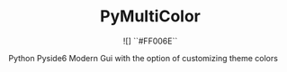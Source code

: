 <h1 align="center">PyMultiColor</h1>
<p align="center">
  ![] ``#FF006E``
</p>
Python Pyside6 Modern Gui with the option of customizing theme colors
